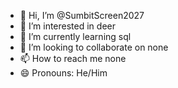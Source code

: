 - 👋 Hi, I’m @SumbitScreen2027
- 👀 I’m interested in deer
- 🌱 I’m currently learning sql
- 💞️ I’m looking to collaborate on none
- 📫 How to reach me none
- 😄 Pronouns: He/Him

<!---
SumbitScreen2027/SumbitScreen2027 is a ✨ special ✨ repository because its `README.md` (this file) appears on your GitHub profile.
You can click the Preview link to take a look at your changes.
--->
